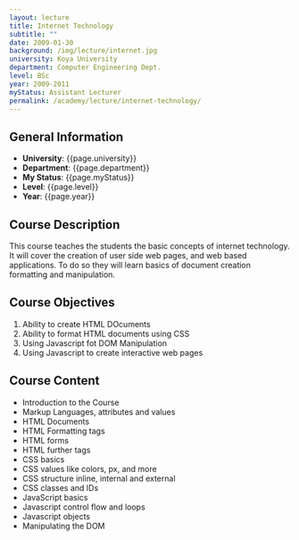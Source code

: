 ```yaml
---
layout: lecture
title: Internet Technology
subtitle: ""
date: 2009-01-30
background: /img/lecture/internet.jpg
university: Koya University
department: Computer Engineering Dept.
level: BSc
year: 2009-2011
myStatus: Assistant Lecturer
permalink: /academy/lecture/internet-technology/
---
```


## General Information

- **University**: {{page.university}}
- **Department**: {{page.department}}
- **My Status**: {{page.myStatus}}
- **Level**: {{page.level}}
- **Year**: {{page.year}}

## Course Description

This course teaches the students the basic concepts of internet technology. It will cover the creation of user side web pages, and web based applications. To do so they will learn basics of document creation formatting and manipulation.

## Course Objectives

1. Ability to create HTML DOcuments
1. Ability to format HTML documents using CSS
1. Using Javascript fot DOM Manipulation
1. Using Javascript to create interactive web pages

## Course Content

- Introduction to the Course
- Markup Languages, attributes and values
- HTML Documents
- HTML Formatting tags
- HTML forms
- HTML further tags
- CSS basics
- CSS values like colors, px, and more
- CSS structure inline, internal and external
- CSS classes and IDs
- JavaScript basics
- Javascript control flow and loops
- Javascript objects
- Manipulating the DOM

